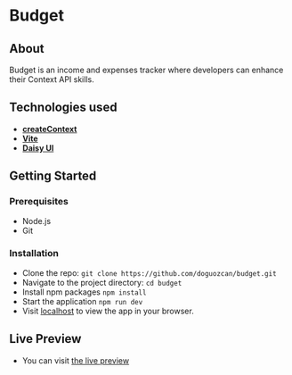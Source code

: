 # Budget

## About

Budget is an income and expenses tracker where developers can enhance their Context API skills.

## Technologies used

- **<a href="https://react.dev/reference/react/createContext">createContext</a>**
- **<a href="https://vitejs.dev/">Vite</a>**
- **<a href="https://daisyui.com/">Daisy UI</a>**

## Getting Started

### Prerequisites

- Node.js
- Git

### Installation

- Clone the repo:
  `git clone https://github.com/doguozcan/budget.git`
- Navigate to the project directory:
  `cd budget`
- Install npm packages
  `npm install`
- Start the application
  `npm run dev`
- Visit <a href="http://localhost:5137">localhost</a> to view the app in your browser.

## Live Preview

- You can visit <a href="https://incomparable-squirrel-816caa.netlify.app/">the live preview</a>
